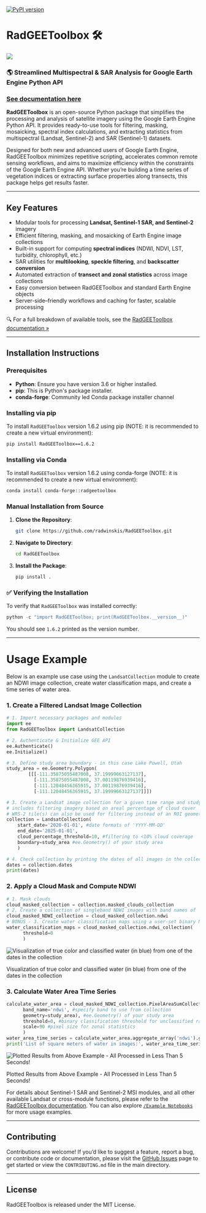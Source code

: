 [![PyPI version](https://badge.fury.io/py/RadGEEToolbox.svg)](https://pypi.org/project/RadGEEToolbox/)

# RadGEEToolbox 🛠

![](image-1.png)

### 🌎 Streamlined Multispectral & SAR Analysis for Google Earth Engine Python API

### [See documentation here](https://radgeetoolbox.readthedocs.io/en/latest/)

**RadGEEToolbox** is an open-source Python package that simplifies the processing and analysis of satellite imagery using the Google Earth Engine Python API. It provides ready-to-use tools for filtering, masking, mosaicking, spectral index calculations, and extracting statistics from multispectral (Landsat, Sentinel-2) and SAR (Sentinel-1) datasets.

Designed for both new and advanced users of Google Earth Engine, RadGEEToolbox minimizes repetitive scripting, accelerates common remote sensing workflows, and aims to maximize efficiency within the constraints of the Google Earth Engine API. Whether you’re building a time series of vegetation indices or extracting surface properties along transects, this package helps get results faster.

_________

## Key Features

- Modular tools for processing **Landsat, Sentinel-1 SAR, and Sentinel-2** imagery
- Efficient filtering, masking, and mosaicking of Earth Engine image collections
- Built-in support for computing **spectral indices** (NDWI, NDVI, LST, turbidity, chlorophyll, etc.)
- SAR utilities for **multilooking**, **speckle filtering**, and **backscatter conversion**
- Automated extraction of **transect and zonal statistics** across image collections
- Easy conversion between RadGEEToolbox and standard Earth Engine objects
- Server-side–friendly workflows and caching for faster, scalable processing

🔍 For a full breakdown of available tools, see the [RadGEEToolbox documentation »](https://radgeetoolbox.readthedocs.io/en/latest/)

_____________

## Installation Instructions

### Prerequisites

- **Python**: Ensure you have version 3.6 or higher installed.
- **pip**: This is Python's package installer. 
- **conda-forge**: Community led Conda package installer channel

### Installing via pip

To install `RadGEEToolbox` version 1.6.2 using pip (NOTE: it is recommended to create a new virtual environment):

```bash
pip install RadGEEToolbox==1.6.2
```

### Installing via Conda

To install `RadGEEToolbox` version 1.6.2 using conda-forge (NOTE: it is recommended to create a new virtual environment):

```bash
conda install conda-forge::radgeetoolbox
```

### Manual Installation from Source

1. **Clone the Repository**: 
   ```bash
   git clone https://github.com/radwinskis/RadGEEToolbox.git
   ```

2. **Navigate to Directory**: 
   ```bash
   cd RadGEEToolbox
   ```

3. **Install the Package**:
   ```bash
   pip install .
   ```

### ✅ Verifying the Installation

To verify that `RadGEEToolbox` was installed correctly:

```python
python -c "import RadGEEToolbox; print(RadGEEToolbox.__version__)"
```

You should see `1.6.2` printed as the version number.

________
# Usage Example

Below is an example use case using the `LandsatCollection` module to create an NDWI image collection, create water classification maps, and create a time series of water area.

### 1. Create a Filtered Landsat Image Collection

```python
# 1. Import necessary packages and modules
import ee
from RadGEEToolbox import LandsatCollection

# 2. Authenticate & Initialize GEE API
ee.Authenticate()
ee.Initialize()

# 3. Define study area boundary - in this case Lake Powell, Utah
study_area = ee.Geometry.Polygon(
        [[[-111.35875055487008, 37.19999663127137],
          [-111.35875055487008, 37.00119876939416],
          [-111.12048456365915, 37.00119876939416],
          [-111.12048456365915, 37.19999663127137]]])

# 3. Create a Landsat image collection for a given time range and study area
# includes filtering imagery based on areal percentage of cloud cover
# WRS-2 tile(s) can also be used for filtering instead of an ROI geometry
collection = LandsatCollection(
    start_date='2020-01-01', #date formats of 'YYYY-MM-DD'
    end_date='2025-01-01',
    cloud_percentage_threshold=10, #filtering to <10% cloud coverage
    boundary=study_area #ee.Geometry() of your study area
    )

# 4. Check collection by printing the dates of all images in the collection
dates = collection.dates 
print(dates)
```
### 2. Apply a Cloud Mask and Compute NDWI
```python
# 1. Mask clouds 
cloud_masked_collection = collection.masked_clouds_collection
# 2. Create a collection of singleband NDWI images with band names of 'ndwi'
cloud_masked_NDWI_collection = cloud_masked_collection.ndwi
# BONUS - 3. Create water classification maps using a user-set binary NDWI threshold
water_classification_maps = cloud_masked_collection.ndwi_collection(
      threshold=0
      )
```
![Visualization of true color and classified water (in blue) from one of the dates in the collection](image-3.png)

Visualization of true color and classified water (in blue) from one of the dates in the collection

### 3. Calculate Water Area Time Series
```python
calculate_water_area = cloud_masked_NDWI_collection.PixelAreaSumCollection(
      band_name='ndwi', #specify band to use from collection
      geometry=study_area), #ee.Geometry() of your study area
      threshold=0, #binary classification threshold for unclassified rasters,
      scale=90 #pixel size for zonal statistics
      )
water_area_time_series = calculate_water_area.aggregate_array('ndwi').getInfo()
print('List of square meters of water in images:', water_area_time_series)
```

![Plotted Results from Above Example - All Processed in Less Than 5 Seconds!](image-4.png)

Plotted Results from Above Example - All Processed in Less Than 5 Seconds!

For details about Sentinel-1 SAR and Sentinel-2 MSI modules, and all other available Landsat or cross-module functions, please refer to the [RadGEEToolbox documentation](https://radgeetoolbox.readthedocs.io/en/latest/). You can also explore [`/Example Notebooks`](https://github.com/radwinskis/RadGEEToolbox/tree/main/Example%20Notebooks) for more usage examples.

________


## Contributing

Contributions are welcome! If you’d like to suggest a feature, report a bug, or contribute code or documentation, please visit the [GitHub Issues](https://github.com/radwinskis/RadGEEToolbox/issues) page to get started or view the `CONTRIBUTING.md` file in the main directory.

____ 

## License

RadGEEToolbox is released under the MIT License.


